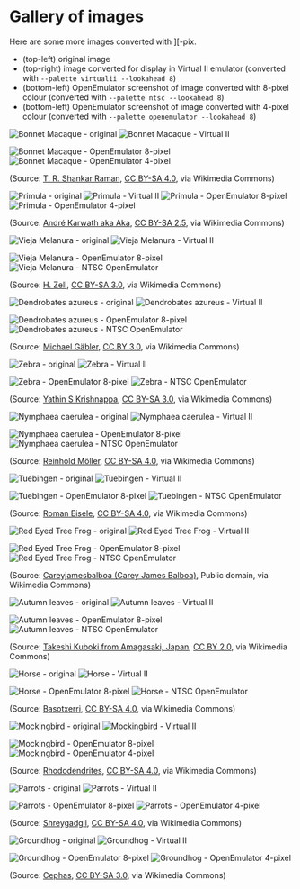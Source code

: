 # Gallery of images

Here are some more images converted with ][-pix.

* (top-left) original image
* (top-right) image converted for display in Virtual II emulator (converted with `--palette virtualii --lookahead 8`)
* (bottom-left) OpenEmulator screenshot of image converted with 8-pixel colour (converted with `--palette ntsc --lookahead 8`)
* (bottom-left) OpenEmulator screenshot of image converted with 4-pixel colour (converted with `--palette openemulator --lookahead 8`)

![Bonnet Macaque - original](macaque-original.png)
![Bonnet Macaque - Virtual II](macaque-iipix-virtualii-preview.png)

![Bonnet Macaque - OpenEmulator 8-pixel](macaque-iipix-ntsc-openemulator.png)
![Bonnet Macaque - OpenEmulator 4-pixel](macaque-iipix-openemulator-openemulator.png)

(Source: [T. R. Shankar Raman](https://commons.wikimedia.org/wiki/File:Bonnet_Macaque_DSC_1125.jpg), [CC BY-SA 4.0](https://creativecommons.org/licenses/by-sa/4.0), via Wikimedia Commons)

![Primula - original](primula-original.png)
![Primula - Virtual II](primula-iipix-virtualii-preview.png) 
![Primula - OpenEmulator 8-pixel](primula-iipix-ntsc-openemulator.png)
![Primula - OpenEmulator 4-pixel](primula-iipix-openemulator-openemulator.png)

(Source: [André Karwath aka Aka](https://commons.wikimedia.org/wiki/File:Primula_aka.jpg), [CC BY-SA 2.5](https://creativecommons.org/licenses/by-sa/2.5), via Wikimedia Commons)

![Vieja Melanura - original](fish-original.png)
![Vieja Melanura - Virtual II](fish-iipix-virtualii-preview.png) 

![Vieja Melanura - OpenEmulator 8-pixel](fish-iipix-ntsc-openemulator.png)
![Vieja Melanura - NTSC OpenEmulator](fish-iipix-openemulator-openemulator.png)  

(Source: [H. Zell](https://commons.wikimedia.org/wiki/File:Vieja_melanura_-_Karlsruhe_Zoo_01.jpg), [CC BY-SA 3.0](https://creativecommons.org/licenses/by-sa/3.0), via Wikimedia Commons)

![Dendrobates azureus - original](blue-frog-original.png)
![Dendrobates azureus - Virtual II](blue-frog-iipix-virtualii-preview.png)

![Dendrobates azureus - OpenEmulator 8-pixel](blue-frog-iipix-ntsc-openemulator.png)
![Dendrobates azureus - NTSC OpenEmulator](blue-frog-iipix-openemulator-openemulator.png)  

(Source: [Michael Gäbler](https://commons.wikimedia.org/wiki/File:Dendrobates_azureus_(Dendrobates_tinctorius)_Edit.jpg), [CC BY 3.0](https://creativecommons.org/licenses/by/3.0), via Wikimedia Commons)

![Zebra - original](zebra-original.png)
![Zebra - Virtual II](zebra-iipix-virtualii-preview.png) 

![Zebra - OpenEmulator 8-pixel](zebra-iipix-ntsc-openemulator.png)
![Zebra - NTSC OpenEmulator](zebra-iipix-openemulator-openemulator.png)  

(Source: [Yathin S Krishnappa](https://commons.wikimedia.org/wiki/File:Equus_quagga_burchellii_-_Etosha,_2014.jpg), [CC BY-SA 3.0](https://creativecommons.org/licenses/by-sa/3.0), via Wikimedia Commons)

![Nymphaea caerulea - original](nymphaea-original.png)
![Nymphaea caerulea - Virtual II](nymphaea-iipix-virtualii-preview.png)  

![Nymphaea caerulea - OpenEmulator 8-pixel](nymphaea-iipix-ntsc-openemulator.png)
![Nymphaea caerulea - NTSC OpenEmulator](nymphaea-iipix-openemulator-openemulator.png)

(Source: [Reinhold Möller](https://commons.wikimedia.org/wiki/File:Nymphaea_caerulea-20091014-RM-115245.jpg), [CC BY-SA 4.0](https://creativecommons.org/licenses/by-sa/4.0), via Wikimedia Commons)

![Tuebingen - original](tuebingen-original.png)
![Tuebingen - Virtual II](tuebingen-iipix-virtualii-preview.png)

![Tuebingen - OpenEmulator 8-pixel](tuebingen-iipix-ntsc-openemulator.png)
![Tuebingen - NTSC OpenEmulator](tuebingen-iipix-openemulator-openemulator.png)

(Source: [Roman Eisele](https://commons.wikimedia.org/wiki/File:T%C3%BCbingen_-_Neckarfront_mit_vereistem_Neckar.jpg), [CC BY-SA 4.0](https://creativecommons.org/licenses/by-sa/4.0), via Wikimedia Commons)

![Red Eyed Tree Frog - original](red-eyed-tree-frog-original.png)
![Red Eyed Tree Frog - Virtual II](red-eyed-tree-frog-iipix-virtualii-preview.png) 

![Red Eyed Tree Frog - OpenEmulator 8-pixel](red-eyed-tree-frog-iipix-ntsc-openemulator.png)
![Red Eyed Tree Frog - NTSC OpenEmulator](red-eyed-tree-frog-iipix-openemulator-openemulator.png)

(Source: [Careyjamesbalboa (Carey James Balboa)](https://commons.wikimedia.org/wiki/File:Red_eyed_tree_frog_edit2.jpg), Public domain, via Wikimedia Commons)

![Autumn leaves - original](autumn-original.png)
![Autumn leaves - Virtual II](autumn-iipix-virtualii-preview.png)

![Autumn leaves - OpenEmulator 8-pixel](autumn-iipix-ntsc-openemulator.png)
![Autumn leaves - NTSC OpenEmulator](autumn-iipix-openemulator-openemulator.png)

(Source: [Takeshi Kuboki from Amagasaki, Japan](https://commons.wikimedia.org/wiki/File:Autumn_foliage_2012_(8253659960).jpg), [CC BY 2.0](https://creativecommons.org/licenses/by/2.0), via Wikimedia Commons)

![Horse - original](horse-original.png)
![Horse - Virtual II](horse-iipix-virtualii-preview.png)

![Horse - OpenEmulator 8-pixel](horse-iipix-ntsc-openemulator.png)
![Horse - NTSC OpenEmulator](horse-iipix-openemulator-openemulator.png)

(Source: [Basotxerri](https://commons.wikimedia.org/wiki/File:Galt%C3%BCr_-_Pferdekopf_01.jpg), [CC BY-SA 4.0](https://creativecommons.org/licenses/by-sa/4.0), via Wikimedia Commons)

![Mockingbird - original](mockingbird-original.png)
![Mockingbird - Virtual II](mockingbird-iipix-virtualii-preview.png)

![Mockingbird - OpenEmulator 8-pixel](mockingbird-iipix-ntsc-openemulator.png)
![Mockingbird - OpenEmulator 4-pixel](mockingbird-iipix-openemulator-openemulator.png)

(Source: [Rhododendrites](https://commons.wikimedia.org/wiki/File:Mockingbird_in_GWC_(71606).jpg), [CC BY-SA 4.0](https://creativecommons.org/licenses/by-sa/4.0), via Wikimedia Commons)

![Parrots - original](parrots-original.png)
![Parrots - Virtual II](parrots-iipix-virtualii-preview.png)

![Parrots - OpenEmulator 8-pixel](parrots-iipix-ntsc-openemulator.png)
![Parrots - OpenEmulator 4-pixel](parrots-iipix-openemulator-openemulator.png)

 (Source: [Shreygadgil](https://commons.wikimedia.org/wiki/File:Vibrant_Wings.jpg), [CC BY-SA 4.0](https://creativecommons.org/licenses/by-sa/4.0), via Wikimedia Commons)

![Groundhog - original](groundhog-original.png)
![Groundhog - Virtual II](groundhog-iipix-virtualii-preview.png)

![Groundhog - OpenEmulator 8-pixel](groundhog-iipix-ntsc-openemulator.png)
![Groundhog - OpenEmulator 4-pixel](groundhog-iipix-openemulator-openemulator.png)

(Source: [Cephas](https://commons.wikimedia.org/wiki/File:Marmota_monax_UL_04.jpg), [CC BY-SA 3.0](https://creativecommons.org/licenses/by-sa/3.0), via Wikimedia Commons)
